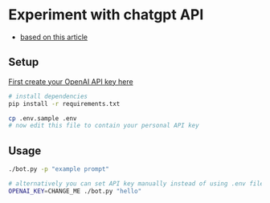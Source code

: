 # Experiment with chatgpt API
* [based on this article](https://medium.com/geekculture/a-simple-guide-to-chatgpt-api-with-python-c147985ae28)

## Setup
[First create your OpenAI API key here](https://beta.openai.com/account/api-keys)

````bash
# install dependencies
pip install -r requirements.txt

cp .env.sample .env
# now edit this file to contain your personal API key
````

## Usage

````bash
./bot.py -p "example prompt"

# alternatively you can set API key manually instead of using .env file:
OPENAI_KEY=CHANGE_ME ./bot.py "hello"
````